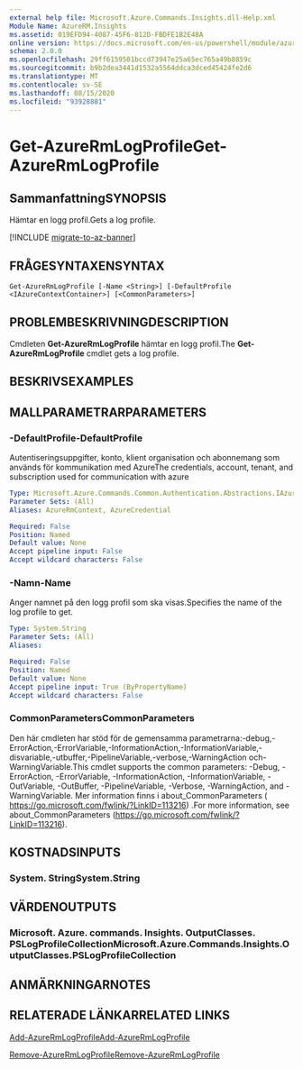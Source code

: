 ```yaml
---
external help file: Microsoft.Azure.Commands.Insights.dll-Help.xml
Module Name: AzureRM.Insights
ms.assetid: 019EFD94-4087-45F6-812D-FBDFE1B2E48A
online version: https://docs.microsoft.com/en-us/powershell/module/azurerm.insights/get-azurermlogprofile
schema: 2.0.0
ms.openlocfilehash: 29ff6159501bccd73947e25a65ec765a49b8859c
ms.sourcegitcommit: b9b2dea3441d1532a5564ddca3dced45424fe2d6
ms.translationtype: MT
ms.contentlocale: sv-SE
ms.lasthandoff: 08/15/2020
ms.locfileid: "93928881"
---
```

# <span data-ttu-id="d7bfb-101">Get-AzureRmLogProfile</span><span class="sxs-lookup"><span data-stu-id="d7bfb-101">Get-AzureRmLogProfile</span></span>

## <span data-ttu-id="d7bfb-102">Sammanfattning</span><span class="sxs-lookup"><span data-stu-id="d7bfb-102">SYNOPSIS</span></span>
<span data-ttu-id="d7bfb-103">Hämtar en logg profil.</span><span class="sxs-lookup"><span data-stu-id="d7bfb-103">Gets a log profile.</span></span>

[!INCLUDE [migrate-to-az-banner](../../includes/migrate-to-az-banner.md)]

## <span data-ttu-id="d7bfb-104">FRÅGESYNTAXEN</span><span class="sxs-lookup"><span data-stu-id="d7bfb-104">SYNTAX</span></span>

```
Get-AzureRmLogProfile [-Name <String>] [-DefaultProfile <IAzureContextContainer>] [<CommonParameters>]
```

## <span data-ttu-id="d7bfb-105">PROBLEMBESKRIVNING</span><span class="sxs-lookup"><span data-stu-id="d7bfb-105">DESCRIPTION</span></span>
<span data-ttu-id="d7bfb-106">Cmdleten **Get-AzureRmLogProfile** hämtar en logg profil.</span><span class="sxs-lookup"><span data-stu-id="d7bfb-106">The **Get-AzureRmLogProfile** cmdlet gets a log profile.</span></span>

## <span data-ttu-id="d7bfb-107">BESKRIVS</span><span class="sxs-lookup"><span data-stu-id="d7bfb-107">EXAMPLES</span></span>

## <span data-ttu-id="d7bfb-108">MALLPARAMETRAR</span><span class="sxs-lookup"><span data-stu-id="d7bfb-108">PARAMETERS</span></span>

### <span data-ttu-id="d7bfb-109">-DefaultProfile</span><span class="sxs-lookup"><span data-stu-id="d7bfb-109">-DefaultProfile</span></span>
<span data-ttu-id="d7bfb-110">Autentiseringsuppgifter, konto, klient organisation och abonnemang som används för kommunikation med Azure</span><span class="sxs-lookup"><span data-stu-id="d7bfb-110">The credentials, account, tenant, and subscription used for communication with azure</span></span>

```yaml
Type: Microsoft.Azure.Commands.Common.Authentication.Abstractions.IAzureContextContainer
Parameter Sets: (All)
Aliases: AzureRmContext, AzureCredential

Required: False
Position: Named
Default value: None
Accept pipeline input: False
Accept wildcard characters: False
```

### <span data-ttu-id="d7bfb-111">-Namn</span><span class="sxs-lookup"><span data-stu-id="d7bfb-111">-Name</span></span>
<span data-ttu-id="d7bfb-112">Anger namnet på den logg profil som ska visas.</span><span class="sxs-lookup"><span data-stu-id="d7bfb-112">Specifies the name of the log profile to get.</span></span>

```yaml
Type: System.String
Parameter Sets: (All)
Aliases:

Required: False
Position: Named
Default value: None
Accept pipeline input: True (ByPropertyName)
Accept wildcard characters: False
```

### <span data-ttu-id="d7bfb-113">CommonParameters</span><span class="sxs-lookup"><span data-stu-id="d7bfb-113">CommonParameters</span></span>
<span data-ttu-id="d7bfb-114">Den här cmdleten har stöd för de gemensamma parametrarna:-debug,-ErrorAction,-ErrorVariable,-InformationAction,-InformationVariable,-disvariable,-utbuffer,-PipelineVariable,-verbose,-WarningAction och-WarningVariable.</span><span class="sxs-lookup"><span data-stu-id="d7bfb-114">This cmdlet supports the common parameters: -Debug, -ErrorAction, -ErrorVariable, -InformationAction, -InformationVariable, -OutVariable, -OutBuffer, -PipelineVariable, -Verbose, -WarningAction, and -WarningVariable.</span></span> <span data-ttu-id="d7bfb-115">Mer information finns i about_CommonParameters ( https://go.microsoft.com/fwlink/?LinkID=113216) .</span><span class="sxs-lookup"><span data-stu-id="d7bfb-115">For more information, see about_CommonParameters (https://go.microsoft.com/fwlink/?LinkID=113216).</span></span>

## <span data-ttu-id="d7bfb-116">KOSTNADS</span><span class="sxs-lookup"><span data-stu-id="d7bfb-116">INPUTS</span></span>

### <span data-ttu-id="d7bfb-117">System. String</span><span class="sxs-lookup"><span data-stu-id="d7bfb-117">System.String</span></span>

## <span data-ttu-id="d7bfb-118">VÄRDEN</span><span class="sxs-lookup"><span data-stu-id="d7bfb-118">OUTPUTS</span></span>

### <span data-ttu-id="d7bfb-119">Microsoft. Azure. commands. Insights. OutputClasses. PSLogProfileCollection</span><span class="sxs-lookup"><span data-stu-id="d7bfb-119">Microsoft.Azure.Commands.Insights.OutputClasses.PSLogProfileCollection</span></span>

## <span data-ttu-id="d7bfb-120">ANMÄRKNINGAR</span><span class="sxs-lookup"><span data-stu-id="d7bfb-120">NOTES</span></span>

## <span data-ttu-id="d7bfb-121">RELATERADE LÄNKAR</span><span class="sxs-lookup"><span data-stu-id="d7bfb-121">RELATED LINKS</span></span>

[<span data-ttu-id="d7bfb-122">Add-AzureRmLogProfile</span><span class="sxs-lookup"><span data-stu-id="d7bfb-122">Add-AzureRmLogProfile</span></span>](./Add-AzureRmLogProfile.md)

[<span data-ttu-id="d7bfb-123">Remove-AzureRmLogProfile</span><span class="sxs-lookup"><span data-stu-id="d7bfb-123">Remove-AzureRmLogProfile</span></span>](./Remove-AzureRmLogProfile.md)


